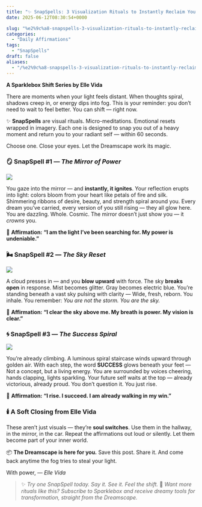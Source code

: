 ```yaml
---
title: "✨ SnapSpells: 3 Visualization Rituals to Instantly Reclaim Your Light"
date: 2025-06-12T08:30:54+0000

slug: "%e2%9c%a8-snapspells-3-visualization-rituals-to-instantly-reclaim-your-light"
categories:
  - "Daily Affirmations"
tags:
  - "SnapSpells"
draft: false
aliases:
  - "/%e2%9c%a8-snapspells-3-visualization-rituals-to-instantly-reclaim-your-light/"
---
```

**A Sparklebox Shift Series by Elle Vida**

There are moments when your light feels distant.
When thoughts spiral, shadows creep in, or energy dips into fog.
This is your reminder: you don’t need to wait to feel better.
You can shift — right now.

✨ **SnapSpells** are visual rituals.
Micro-meditations. Emotional resets wrapped in imagery.
Each one is designed to snap you out of a heavy moment and return you to your radiant self — within 60 seconds.

Choose one. Close your eyes. Let the Dreamscape work its magic.

### 🪞 SnapSpell #1 — *The Mirror of Power*

![](/image___1-1024x775.jpg)

You gaze into the mirror — and **instantly, it ignites**.
Your reflection erupts into light: colors bloom from your heart like petals of fire and silk.
Shimmering ribbons of desire, beauty, and strength spiral around you.
Every dream you’ve carried, every version of you still rising — they all glow here.
You are dazzling. Whole. Cosmic.
The mirror doesn’t just show you — it *crowns* you.

🧿 **Affirmation:**
**“I am the light I’ve been searching for. My power is undeniable.”**

### 🌬️ SnapSpell #2 — *The Sky Reset*

![](/aimag222-1024x775.jpg)

A cloud presses in — and you **blow upward** with force.
The sky **breaks open** in response.
Mist becomes glitter. Gray becomes electric blue.
You’re standing beneath a vast sky pulsing with clarity —
Wide, fresh, reborn.
You inhale. You remember: *You are not the storm. You are the sky.*

🧿 **Affirmation:**
**“I clear the sky above me. My breath is power. My vision is clear.”**

### 🌀 SnapSpell #3 — *The Success Spiral*

![](/aaamm3333-1024x775.jpg)

You’re already climbing.
A luminous spiral staircase winds upward through golden air.
With each step, the word **SUCCESS** glows beneath your feet —
Not a concept, but a living energy.
You are surrounded by voices cheering, hands clapping, lights sparkling.
Your future self waits at the top — already victorious, already proud.
You don’t question it. You just rise.

🧿 **Affirmation:**
**“I rise. I succeed. I am already walking in my win.”**

### 🕯️ A Soft Closing from Elle Vida

These aren’t just visuals — they’re **soul switches**.
Use them in the hallway, in the mirror, in the car.
Repeat the affirmations out loud or silently. Let them become part of your inner world.

📦 **The Dreamscape is here for you.**
Save this post. Share it.
And come back anytime the fog tries to steal your light.

With power,
— *Elle Vida*

> ✨ *Try one SnapSpell today. Say it. See it. Feel the shift.*
💌 *Want more rituals like this? Subscribe to Sparklebox and receive dreamy tools for transformation, straight from the Dreamscape.*